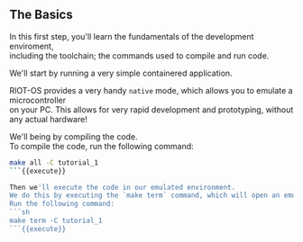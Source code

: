 ## The Basics
In this first step, you'll learn the fundamentals of the development enviroment,  
including the toolchain; the commands used to compile and run code.  

We'll start by running a very simple containered application.

RIOT-OS provides a very handy `native` mode, which allows you to emulate a microcontroller  
on your PC. This allows for very rapid development and prototyping, without any actual hardware!  

We'll being by compiling the code.  
To compile the code, run the following command:  
```sh
make all -C tutorial_1
```{{execute}}

Then we'll execute the code in our emulated environment.  
We do this by executing the `make term` command, which will open an emulated terminal session.
Run the following command:  
```sh
make term -C tutorial_1
```{{execute}}
